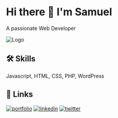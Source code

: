 
#  Hi there 👋 I'm Samuel

A passionate Web Developer 


![Logo](https://dailyictsolutions.com/wp-content/uploads/2020/04/Dailyictsolutions-logo.png)


## 🛠 Skills
Javascript, HTML, CSS, PHP, WordPress


## 🔗 Links
[![portfolio](https://img.shields.io/badge/my_portfolio-000?style=for-the-badge&logo=ko-fi&logoColor=white)](https://dailyictsolutions.com/portfolio//)
[![linkedin](https://img.shields.io/badge/linkedin-0A66C2?style=for-the-badge&logo=linkedin&logoColor=white)](https://www.linkedin.com/in/samuelfrancis90/)
[![twitter](https://img.shields.io/badge/twitter-1DA1F2?style=for-the-badge&logo=twitter&logoColor=white)](http://twitter.com/samuel_ofrancis)

